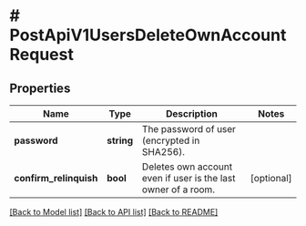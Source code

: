 # # PostApiV1UsersDeleteOwnAccountRequest

## Properties

Name | Type | Description | Notes
------------ | ------------- | ------------- | -------------
**password** | **string** | The password of user (encrypted in SHA256). |
**confirm_relinquish** | **bool** | Deletes own account even if user is the last owner of a room. | [optional]

[[Back to Model list]](../../README.md#models) [[Back to API list]](../../README.md#endpoints) [[Back to README]](../../README.md)

